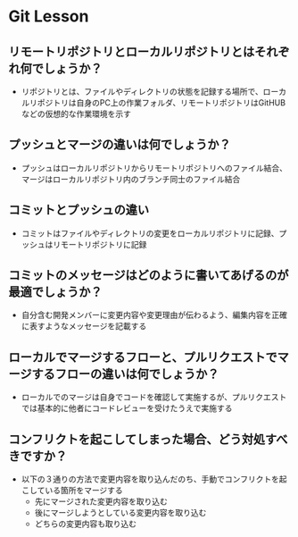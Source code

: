# Git Lesson

## リモートリポジトリとローカルリポジトリとはそれぞれ何でしょうか？
- リポジトリとは、ファイルやディレクトリの状態を記録する場所で、ローカルリポジトリは自身のPC上の作業フォルダ、リモートリポジトリはGitHUBなどの仮想的な作業環境を示す


## プッシュとマージの違いは何でしょうか？
- プッシュはローカルリポジトリからリモートリポジトリへのファイル結合、マージはローカルリポジトリ内のブランチ同士のファイル結合


## コミットとプッシュの違い
- コミットはファイルやディレクトリの変更をローカルリポジトリに記録、プッシュはリモートリポジトリに記録


## コミットのメッセージはどのように書いてあげるのが最適でしょうか？
- 自分含む開発メンバーに変更内容や変更理由が伝わるよう、編集内容を正確に表すようなメッセージを記載する


## ローカルでマージするフローと、プルリクエストでマージするフローの違いは何でしょうか？
- ローカルでのマージは自身でコードを確認して実施するが、プルリクエストでは基本的に他者にコードレビューを受けたうえで実施する


## コンフリクトを起こしてしまった場合、どう対処すべきですか？
- 以下の３通りの方法で変更内容を取り込んだのち、手動でコンフリクトを起こしている箇所をマージする
  + 先にマージされた変更内容を取り込む
  + 後にマージしようとしている変更内容を取り込む
  + どちらの変更内容も取り込む
